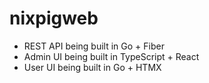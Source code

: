 # nixpigweb

- REST API being built in Go + Fiber
- Admin UI being built in TypeScript + React
- User UI being built in Go + HTMX
